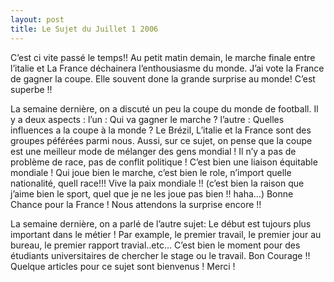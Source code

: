 ```yaml
---
layout: post
title: Le Sujet du Juillet 1 2006
---
```


<p>C’est ci vite passé le temps!! Au petit matin demain, le marche finale entre l’italie et La France   déchainera l’enthousiasme du monde.  J’ai vote la France de gagner la coupe.  Elle souvent done la grande surprise au monde! C’est superbe !!</p>
<p>La semaine dernière, on a discuté un peu la coupe du monde de football.  Il y a deux aspects : l’un : Qui va gagner le marche ? l’autre : Quelles influences a la coupe à la monde ?  Le Brézil, L’italie et la France sont des groupes péférées parmi nous.  Aussi, sur ce sujet, on pense que la coupe est une meilleur mode de mélanger des gens mondial !  Il n’y a pas de problème de race, pas de conflit politique !  C’est bien une liaison équitable mondiale ! Qui joue bien le marche, c’est bien le role, n’import quelle nationalité, quell race!!!  Vive la paix mondiale !!  (c’est bien la raison que j’aime bien le sport, quel que je ne les joue pas bien !! haha&#8230;)  Bonne Chance pour la France ! Nous attendons la surprise encore !!</p>
<p>La semaine dernière, on a parlé de l’autre sujet:  Le début est tujours plus important dans le   métier !  Par example, le premier travail, le premier jour au bureau, le premier rapport travial..etc&#8230;  C’est bien le moment pour des étudiants universitaires de chercher le stage ou le travail.  Bon Courage !!  Quelque articles pour ce sujet sont bienvenus ! Merci !</p>
